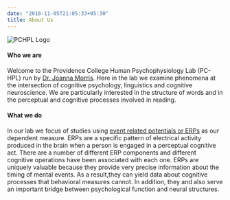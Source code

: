 ```yaml
---
date: "2016-11-05T21:05:33+05:30"
title: About Us
---
```


![PCHPL Logo][1]

#### Who we are

Welcome to the Providence College Human Psychophysiology Lab (PC-HPL) run by [Dr. Joanna Morris](https://psychology.providence.edu/faculty-members/joanna-morris/). Here in the lab we examine phenomena at the intersection of cognitive psychology, linguistics and cognitive neuroscience. We are particularly interested in the structure of words and in the perceptual and cognitive processes involved in reading.

#### What we do

In our lab we focus of studies using [event related potentials or ERPs](https://www.sciencedirect.com/topics/neuroscience/event-related-potential ) as our dependent measure. ERPs are a specific pattern of electrical activity produced in the brain when a person is engaged in a perceptual cognitive act. There are a number of different ERP components and different cognitive operations have been associated with each one. ERPs are uniquely valuable because they provide very precise information about the timing of mental events. As a result,they can yield data about cognitive processes that behavioral measures cannot. In addition, they and also serve  an important bridge between psychological function and neural structures.


####

[1]: /img/pchpl_logo_chrome_2.png

